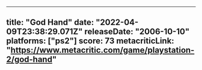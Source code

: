 
---
title: "God Hand"
date: "2022-04-09T23:38:29.071Z"
releaseDate: "2006-10-10"
platforms: ["ps2"]
score: 73
metacriticLink: "https://www.metacritic.com/game/playstation-2/god-hand"
---
